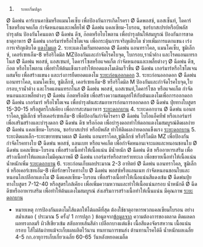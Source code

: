 1.       ระยะเริ่มปลูก
Ø    ฉีดพ่น คาร์เบนคาซิมหรือแมนโคเซ็บ เพื่อป้องกันการเกิดโรครา
Ø    ฉีดพอสซ์, แอสเซ็นท์, ไดคาร์โซลหรือแจคเก็ต กำจัดหนอนและเพลี้ยไฟ
Ø    ฉีดพ่น แคลเซียม-โบรอน, ซอร์บาสเปรย์หรือบีพลัส บำรุงต้น ป้องกันโคนแตก
Ø    ฉีดพ่น ดีซ, ก๊อตหรือไบโพลาน เพื่อบำรุงต้นให้สมบูรณ์ ป้องกันการขาดธาตุอาหาร
Ø    ฉีดพ่น เกอร์มาร์หรือไซโตเจน เพื่อกระตุ้นการเจริญเติบโต ช่วยเพิ่มการแตกแขนง เร่งการเจริญเติบโต
 <a href="http://bazib.trafficmanager.net">แตงโมผล</a>
2.       ระยะแตงโมเริ่มทอดยอด
Ø    ฉีดพ่น แอนทราโคล, แมนโคเซ็บ, ซูมิเล็กซ์, เคอร์เซทเอ็ม-8 หรือริโดมิล MZป้องกันและกำจัดโรคใบจุด, ใบกรอบ,ราน้ำค้าง และโรคแอนแทรกโนส
Ø    ฉีดพ่น พอสซ์, แอสเซนท์, ไดคาร์โซลหรือแจคเก็ต กำจัดหนอนและเพลี้ยต่างๆ
Ø    ฉีดพ่น ดีซ, ก๊อต หรือไบโพลาน เพื่อทำให้ต้นแข็งแรงทำให้ยอดแตงโมเดินเร็วขึ้น
Ø    ฉีดพ่น เกอร์มาร์หรือไซโตเจนผสมจิ๊บ เพื่อสร้างแขนง และเร่งการยืดยอดแตงโม
 <a href="http://tazib.trafficmanager.net">ระยะก่อนออกดอก</a>
3.       ระยะก่อนออกดอก
Ø    ฉีดพ่น แอนทราโคล, แมนโคเซ็บ, ซูมิเล็กซ์, เคอร์เซทเอ็ม-8 หรือริโดมิล M  ป้องกันและกำจัดโรคใบจุด,ใบกรอบ,ราน้ำค้าง และโรคแอนแทรกโนส
Ø    ฉีดพ่น พอสซ์, แอสเซนท์,ไดคาร์โซล หรือแจคเก็ต กำจัดหนอนและเพลี้ยต่างๆ
Ø    ฉีดพ่น ก๊อตหรือดีซ เพื่อสร้างความสมดุลย์ให้กับต้นแตงโมเพื่อการออกดอก
Ø    ฉีดพ่น เกอร์มาร์ หรือไซโตเจน เพื่อบำรุงต้นสะสมอาหารก่อนการออกดอก
Ø    ฉีดพ่น ปุ๋ยทางใบสูตร 15-30-15 หรือสูตรใกล้เคียง เพื่อการสะสมอาหาร
 <a href="http://zoozib.trafficmanager.net">ระยะดอกบาน</a>
4.       ระยะดอกบาน
Ø    ฉีดพ่น แอนทราโคล,ซูมิเล็กซ์ หรือเคอร์เซทเอ็ม-8 เพื่อป้องกันกำจัดโรครา
Ø    ฉีดพ่น ไบโอแอ็คทีฟ หรือเกอร์มาร์ เพื่อเสริมสร้างและบำรุงดอก
Ø    ฉีดพ่น ดีซ หรือก๊อต เพื่อบำรุงดอกทำให้ดอกแตงโมสมบูรณ์ติดผลง่าย
Ø    ฉีดพ่น แคลเซียม-โบรอน, ซอร์บาสเปรย์ หรือบีพลัส ทำให้ติดผลง่ายดอกแข็งแรง
 <a href="http://reddata.trafficmanager.net">ระยะดอกบาน</a>
5.       ระยะติดผลเล็ก-ระยะขยายขนาดผล
Ø    ฉีดพ่น แอนทราโคล,ซูมิเล็กซ์ หรือริโดมิล MZ เพื่อป้องกันกำจัดโรคทางใบ
Ø    ฉีดพ่น พอสซ์, แลนเบท หรือแจคเก็ต เพื่อกำจัดหนอนเจาะผลและหนอนชอนใบ
Ø    ฉีดพ่น แคลเซียม-โบรอน เพื่อสร้างเนื้อทำให้เนื้อแน่น มีน้ำหนัก
Ø    ฉีดพ่น ดีซ หรืออาหารเสริม เพื่อสร้างเนื้อทำให้ผลแตงโมมีคุณภาพดี
Ø    ฉีดพ่น เกอร์มาร์หรือสาหร่ายทะเล เพื่อขยายเนื้อทำให้เนื้อแน่น น้ำหนักเพิ่ม
 <a href="http://bluedata.trafficmanager.net">ระยะดอกบาน</a>
6.       ระยะก่อนเก็บผลประมาณ 2-3 อาทิตย์
Ø    ฉีดพ่น แอนทราโคล, ซูมิเล็กซ์ หรือเคอร์เซทเอ็ม-8 เพื่อรักษาโรคทางใบ
Ø    ฉีดพ่น พอสซ์หรือแลนเนท กำจัดหนอนชอนใบและหนอนไถเปลือกแตงโม
Ø    ฉีดแคลเซียม-โบรอน เพื่อสร้างเนื้อทำให้เนื้อแน่นสีแดงเข้ม
Ø    ฉีดพ่นปุ๋ยทางใบสูตร 7-12-40 หรือสูตรใกล้เคียง เพื่อเพิ่มความหวานและทำให้เนื้อแน่นกรอบ น้ำหนักดี
Ø    ฉีด ดีซหรืออาหารเสริม เพื่อทำให้ต้นแตงโมสมบูรณ์ ส่งเสริมการสร้างเนื้อทำให้เนื้นแน่น มีคุณภาพ
 <a href="http://foxydata.trafficmanager.net">ระยะดอกบาน</a>
* หมายเหตุ การป้องกันแตงโมไส้แตกให้ได้ผลดีที่สุด ต้องใช้ธาตุอาหารพวกแคลเซียมโบรอน อย่างสม่ำเสมอ ( ประมาณ 5 ครั้ง/ 1 การปลูก )
ข้อมูลจาก<a href="http://www.thongthaiseeds.com">ข้อมูลจาก</a>
ความต้องการของตลาด ติดผลดก  ผลทรงกลมรี ผิวสีเขียวเข้ม สลับลายเส้นสีดำ เปลือกบางแต่แข็ง เนื้อสีแดงจัดรสหวาน เนื้อแน่น กรอบ ไส้ไม่ล้มง่ายแม้จะเก็บผลผลิตไว้นาน ทนทานการขนส่ง ต้านทานโรคได้ดี น้ำหนักผลเฉลี่ย 4-5 กก.อายุการเก็บเกี่ยวเฉลี่ย 60-65 วันหลังหยอดเมล็ด 
